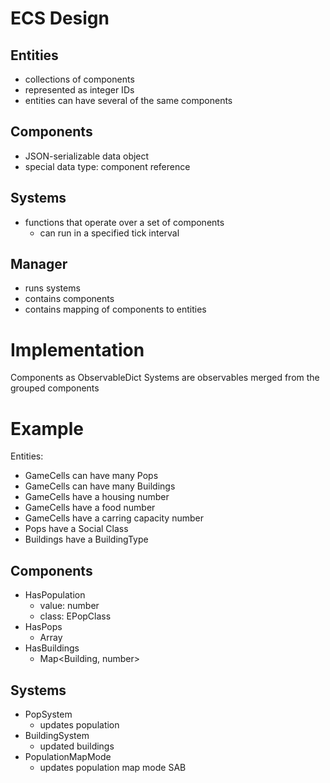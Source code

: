 # ECS Design

## Entities
- collections of components
- represented as integer IDs
- entities can have several of the same components

## Components
- JSON-serializable data object
- special data type: component reference

## Systems
- functions that operate over a set of components
  - can run in a specified tick interval

## Manager
- runs systems
- contains components
- contains mapping of components to entities

# Implementation
Components as ObservableDict
Systems are observables merged from the grouped components

# Example

Entities:
- GameCells can have many Pops
- GameCells can have many Buildings
- GameCells have a housing number
- GameCells have a food number
- GameCells have a carring capacity number
- Pops have a Social Class
- Buildings have a BuildingType


## Components
- HasPopulation
  - value: number
  - class: EPopClass
- HasPops
  - Array<HasPopulation>
- HasBuildings
  - Map<Building, number>
## Systems
- PopSystem
  - updates population
- BuildingSystem
  - updated buildings
- PopulationMapMode
  - updates population map mode SAB
